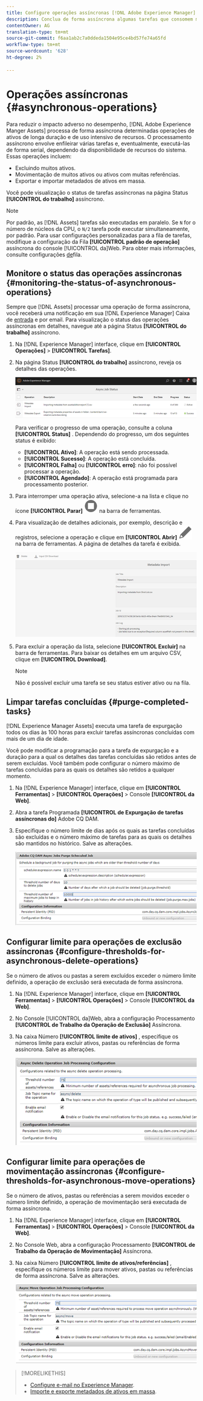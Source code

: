 ```yaml
---
title: Configure operações assíncronas [!DNL Adobe Experience Manager].
description: Conclua de forma assíncrona algumas tarefas que consomem muitos recursos para otimizar o desempenho [!DNL Experience Manager Assets].
contentOwner: AG
translation-type: tm+mt
source-git-commit: f6aa1ab2c7a0ddeda1504e95ce4bd57fe74a65fd
workflow-type: tm+mt
source-wordcount: '628'
ht-degree: 2%

---
```



# Operações assíncronas {#asynchronous-operations}

Para reduzir o impacto adverso no desempenho, [!DNL Adobe Experience Manger Assets] processa de forma assíncrona determinadas operações de ativos de longa duração e de uso intensivo de recursos. O processamento assíncrono envolve enfileirar várias tarefas e, eventualmente, executá-las de forma serial, dependendo da disponibilidade de recursos do sistema. Essas operações incluem:

* Excluindo muitos ativos.
* Movimentação de muitos ativos ou ativos com muitas referências.
* Exportar e importar metadados de ativos em massa.

Você pode visualização o status de tarefas assíncronas na página Status **[!UICONTROL do trabalho]** assíncrono.

>[!NOTE]
>
>Por padrão, as [!DNL Assets] tarefas são executadas em paralelo. Se `N` for o número de núcleos da CPU, o `N/2` tarefa pode executar simultaneamente, por padrão. Para usar configurações personalizadas para a fila de tarefas, modifique a configuração da Fila **[!UICONTROL padrão de operação]** assíncrona do console [!UICONTROL da]Web. Para obter mais informações, consulte configurações [de](https://sling.apache.org/documentation/bundles/apache-sling-eventing-and-job-handling.html#queue-configurations)fila.

## Monitore o status das operações assíncronas {#monitoring-the-status-of-asynchronous-operations}

Sempre que [!DNL Assets] processar uma operação de forma assíncrona, você receberá uma notificação em sua [!DNL Experience Manager] Caixa de [entrada](/help/sites-authoring/inbox.md) e por email. Para visualização o status das operações assíncronas em detalhes, navegue até a página Status **[!UICONTROL do trabalho]** assíncrono.

1. Na [!DNL Experience Manager] interface, clique em **[!UICONTROL Operações]** > **[!UICONTROL Tarefas]**.

1. Na página Status **[!UICONTROL do trabalho]** assíncrono, reveja os detalhes das operações.

   ![Status e detalhes das operações assíncronas](assets/job_status.png)

   Para verificar o progresso de uma operação, consulte a coluna **[!UICONTROL Status]** . Dependendo do progresso, um dos seguintes status é exibido:

   * **[!UICONTROL Ativo]**: A operação está sendo processada.
   * **[!UICONTROL Sucesso]**: A operação está concluída.
   * **[!UICONTROL Falha]** ou **[!UICONTROL erro]**: não foi possível processar a operação.
   * **[!UICONTROL Agendado]**: A operação está programada para processamento posterior.

1. Para interromper uma operação ativa, selecione-a na lista e clique no ícone **[!UICONTROL Parar]** ![parar](assets/do-not-localize/stop_icon.svg) na barra de ferramentas.

1. Para visualização de detalhes adicionais, por exemplo, descrição e registros, selecione a operação e clique em **[!UICONTROL Abrir]** ![open_icon](assets/do-not-localize/edit_icon.svg) na barra de ferramentas. A página de detalhes da tarefa é exibida.

   ![Detalhes de uma tarefa de importação de metadados](assets/job_details.png)

1. Para excluir a operação da lista, selecione **[!UICONTROL Excluir]** na barra de ferramentas. Para baixar os detalhes em um arquivo CSV, clique em **[!UICONTROL Download]**.

   >[!NOTE]
   >
   >Não é possível excluir uma tarefa se seu status estiver ativo ou na fila.

## Limpar tarefas concluídas {#purge-completed-tasks}

[!DNL Experience Manager Assets] executa uma tarefa de expurgação todos os dias às 100 horas para excluir tarefas assíncronas concluídas com mais de um dia de idade.

<!-- TBD: Find out from the engineering team and mention the time zone of this 1:00 am task.
-->

Você pode modificar a programação para a tarefa de expurgação e a duração para a qual os detalhes das tarefas concluídas são retidos antes de serem excluídas. Você também pode configurar o número máximo de tarefas concluídas para as quais os detalhes são retidos a qualquer momento.

1. Na [!DNL Experience Manager] interface, clique em **[!UICONTROL Ferramentas]** > **[!UICONTROL Operações]** > Console **[!UICONTROL da Web]**.
1. Abra a tarefa Programada **[!UICONTROL de Expurgação de tarefas assíncronas do]** Adobe CQ DAM.
1. Especifique o número limite de dias após os quais as tarefas concluídas são excluídas e o número máximo de tarefas para as quais os detalhes são mantidos no histórico. Salve as alterações.

   ![Configuração para agendar a remoção de tarefas assíncronas](assets/purge_job.png)

## Configurar limite para operações de exclusão assíncronas {#configure-thresholds-for-asynchronous-delete-operations}

Se o número de ativos ou pastas a serem excluídos exceder o número limite definido, a operação de exclusão será executada de forma assíncrona.

1. Na [!DNL Experience Manager] interface, clique em **[!UICONTROL Ferramentas]** > **[!UICONTROL Operações]** > Console **[!UICONTROL da Web]**.
1. No Console [!UICONTROL da]Web, abra a configuração Processamento **[!UICONTROL de Trabalho da Operação de Exclusão]** Assíncrona.
1. Na caixa Número **[!UICONTROL limite de ativos]** , especifique os números limite para excluir ativos, pastas ou referências de forma assíncrona. Salve as alterações.

   ![Definir o limite para a tarefa excluir ativos](assets/delete_threshold.png)

## Configurar limite para operações de movimentação assíncronas {#configure-thresholds-for-asynchronous-move-operations}

Se o número de ativos, pastas ou referências a serem movidos exceder o número limite definido, a operação de movimentação será executada de forma assíncrona.

1. Na [!DNL Experience Manager] interface, clique em **[!UICONTROL Ferramentas]** > **[!UICONTROL Operações]** > Console **[!UICONTROL da Web]**.
1. No Console Web, abra a configuração Processamento **[!UICONTROL de Trabalho da Operação de Movimentação]** Assíncrona.
1. Na caixa Número **[!UICONTROL limite de ativos/referências]** , especifique os números limite para mover ativos, pastas ou referências de forma assíncrona. Salve as alterações.

   ![Definir o limite de tarefa para mover ativos](assets/move_threshold.png)

>[!MORELIKETHIS]
>
>* [Configure e-mail no Experience Manager](/help/sites-administering/notification.md).
>* [Importe e exporte metadados de ativos em massa](/help/assets/metadata-import-export.md).

